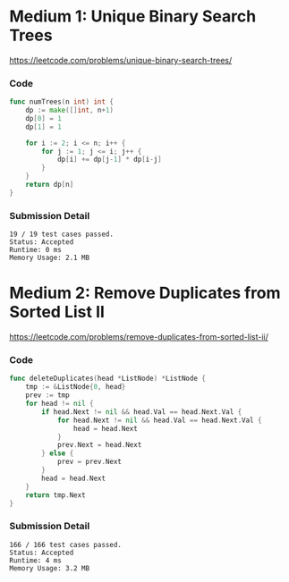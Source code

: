 # Medium 1: Unique Binary Search Trees

https://leetcode.com/problems/unique-binary-search-trees/

### Code

```go
func numTrees(n int) int {
	dp := make([]int, n+1)
	dp[0] = 1
	dp[1] = 1

	for i := 2; i <= n; i++ {
		for j := 1; j <= i; j++ {
			dp[i] += dp[j-1] * dp[i-j]
		}
	}
	return dp[n]
}
```

### Submission Detail

```
19 / 19 test cases passed.
Status: Accepted
Runtime: 0 ms
Memory Usage: 2.1 MB
```

# Medium 2: Remove Duplicates from Sorted List II

https://leetcode.com/problems/remove-duplicates-from-sorted-list-ii/

### Code

```go
func deleteDuplicates(head *ListNode) *ListNode {
	tmp := &ListNode{0, head}
	prev := tmp
	for head != nil {
		if head.Next != nil && head.Val == head.Next.Val {
			for head.Next != nil && head.Val == head.Next.Val {
				head = head.Next
			}
			prev.Next = head.Next
		} else {
			prev = prev.Next
		}
		head = head.Next
	}
	return tmp.Next
}
```

### Submission Detail

```
166 / 166 test cases passed.
Status: Accepted
Runtime: 4 ms
Memory Usage: 3.2 MB
```
